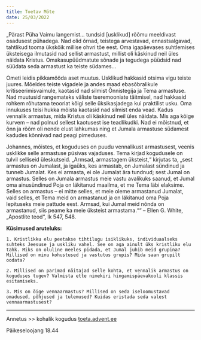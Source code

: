```yaml
---
title: Toetav Mõte  
date: 25/03/2022  
---
```


„Pärast Püha Vaimu langemist… tundsid [usklikud] rõõmu meeldivast osadusest pühadega. Nad olid õrnad, teistega arvestavad, ennastsalgavad, tahtlikud tooma ükskõik millise ohvri tõe eest. Oma igapäevases suhtlemises üksteisega ilmutasid nad sellist armastust, millist oli käskinud neil üles näidata Kristus. Omakasupüüdmatute sõnade ja tegudega püüdsid nad süüdata seda armastust ka teiste südames…

Ometi leidis pikkamööda aset muutus. Usklikud hakkasid otsima vigu teiste juures. Mõeldes teiste vigadele ja andes maad ebasõbralikule kritiseerimisvaimule, kaotasid nad silmist Õnnistegija ja Tema armastuse. Nad muutusid rangemateks väliste tseremooniate täitmisel, nad hakkasid rohkem rõhutama teooriat kõigi selle üksikasjadega kui praktilist usku. Oma innukuses teisi hukka mõista kaotasid nad silmist enda vead. Kadus vennalik armastus, mida Kristus oli käskinud neil üles näidata. Mis aga kõige kurvem – nad polnud sellest kaotusest ise teadlikudki. Nad ei mõistnud, et õnn ja rõõm oli nende elust lahkumas ning et Jumala armastuse südamest kadudes kõnnivad nad peagi pimeduses.

Johannes, mõistes, et koguduses on puudu vennalikust armastusest, veenis usklikke selle armastuse püsivas vajaduses. Tema kirjad kogudusele on tulvil selliseid üleskutseid. „Armsad, armastagem üksteist,“ kirjutas ta, „sest armastus on Jumalast, ja igaüks, kes armastab, on Jumalast sündinud ja tunneb Jumalat. Kes ei armasta, ei ole Jumalat ära tundnud; sest Jumal on armastus. Selles on Jumala armastus meie vastu avalikuks saanud, et Jumal oma ainusündinud Poja on läkitanud maailma, et me Tema läbi elaksime. Selles on armastus – ei mitte selles, et meie oleme armastanud Jumalat, vaid selles, et Tema meid on armastanud ja on läkitanud oma Poja lepituseks meie pattude eest. Armsad, kui Jumal meid nõnda on armastanud, siis peame ka meie üksteist armastama.““ – Ellen G. White, „Apostlite teod“, lk 547, 548.

**Küsimused aruteluks:**

`1. Kristlikku elu peetakse tihtilugu isiklikuks, individuaalseks suhteks Jeesuse ja uskliku vahel. See on aga ainult üks kristliku elu tahk. Miks on oluline meeles pidada, et Jumal juhib meid grupina? Millised on minu kohustused ja vastutus grupis? Mida saan grupilt oodata?`

`2. Millised on parimad näitajad selle kohta, et vennalik armastus on koguduses tugev? Valmista ette nimekiri hingamispäevakooli klassis esitamiseks.`

`3. Mis on õige vennaarmastus? Millised on seda iseloomustavad omadused, põhjused ja tulemused? Kuidas eristada seda valest vennaarmastusest?`

---

Annetus >> kohalik kogudus [toeta.advent.ee](https://toeta.advent.ee/)

Päikeseloojang 18.44
